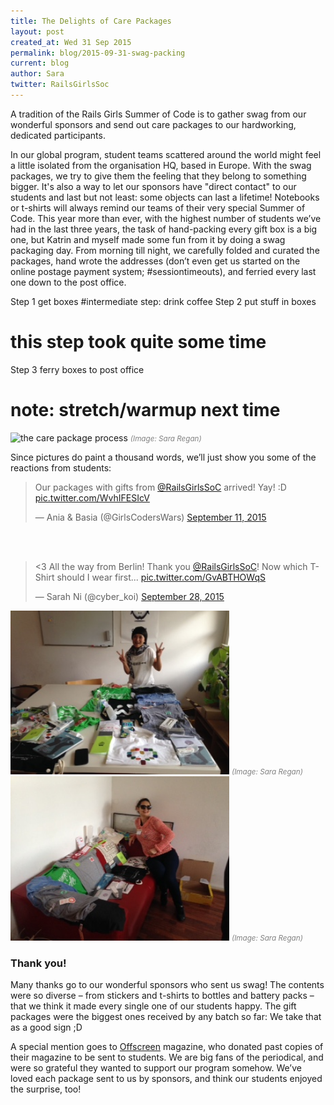 ```yaml
---
title: The Delights of Care Packages
layout: post
created_at: Wed 31 Sep 2015
permalink: blog/2015-09-31-swag-packing
current: blog
author: Sara
twitter: RailsGirlsSoc
---
```


A tradition of the Rails Girls Summer of Code is to gather swag from our wonderful sponsors and send out care packages to our hardworking, dedicated participants.

In our global program, student teams scattered around the world might feel a little isolated from the organisation HQ, based in Europe. With the swag packages, we try to give them the feeling that they belong to something bigger. It's also a way to let our sponsors have "direct contact" to our students and last but not least: some objects can last a lifetime! Notebooks or t-shirts will always remind our teams of their very special Summer of Code.
This year more than ever, with the highest number of students we’ve had in the last three years, the task of hand-packing every gift box is a big one, but Katrin and myself made some fun from it by doing a swag packaging day. From morning till night, we carefully folded and curated the packages, hand wrote the addresses (don’t even get us started on the online postage payment system; #sessiontimeouts), and ferried every last one down to the post office.

Step 1 get boxes
#intermediate step: drink coffee
Step 2 put stuff in boxes
# this step took quite some time
Step 3 ferry boxes to post office
# note: stretch/warmup next time

<img src="/img/blog/2015/swag-package.gif" alt="the care package process" width="auto" height="450px">
<font color="grey"><small><i>(Image: Sara Regan)</i></small></font>

Since pictures do paint a thousand words, we’ll just show you some of the reactions from students:

<blockquote class="twitter-tweet" lang="en"><p lang="en" dir="ltr">Our packages with gifts from <a href="https://twitter.com/RailsGirlsSoC">@RailsGirlsSoC</a> arrived! Yay! :D <a href="http://t.co/WvhIFESIcV">pic.twitter.com/WvhIFESIcV</a></p>&mdash; Ania &amp; Basia (@GirlsCodersWars) <a href="https://twitter.com/GirlsCodersWars/status/642253446071103488">September 11, 2015</a></blockquote>
<script async src="//platform.twitter.com/widgets.js" charset="utf-8"></script>

<br><br>

<blockquote class="twitter-tweet" lang="en"><p lang="en" dir="ltr">&lt;3 All the way from Berlin! Thank you <a href="https://twitter.com/RailsGirlsSoC">@RailsGirlsSoC</a>! Now which T-Shirt should I wear first... <a href="http://t.co/GvABTHOWqS">pic.twitter.com/GvABTHOWqS</a></p>&mdash; Sarah Ni (@cyber_koi) <a href="https://twitter.com/cyber_koi/status/648384654169370624">September 28, 2015</a></blockquote>
<script async src="//platform.twitter.com/widgets.js" charset="utf-8"></script>


<img src="/img/blog/2015/thuy-swag.jpg" alt="Team R'n'B with their Swag" width="350px" height="auto">
<font color="grey"><small><i>(Image: Sara Regan)</i></small></font>
<br>
<img src="/img/blog/2015/raluca-swag.jpg" alt="Team R'n'B with their Swag" width="350px" height="auto">
<font color="grey"><small><i>(Image: Sara Regan)</i></small></font>
<br>

### Thank you!
Many thanks go to our wonderful sponsors who sent us swag! The contents were so diverse – from stickers and t-shirts to bottles and battery packs – that we think it made every single one of our students happy. The gift packages were the biggest ones received by any batch so far: We take that as a good sign ;D

A special mention goes to <a href="http://www.offscreenmag.com/">Offscreen</a> magazine, who donated past copies of their magazine to be sent to students. We are big fans of the periodical, and were so grateful they wanted to support our program somehow.  We’ve loved each package sent to us by sponsors, and think our students enjoyed the surprise, too!
